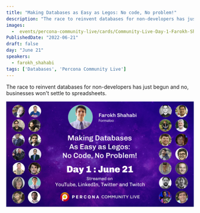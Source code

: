 ```yaml
---
title: "Making Databases as Easy as Legos: No code, No problem!"
description: "The race to reinvent databases for non-developers has just begun and no, businesses won't settle to spreadsheets."
images:
  -  events/percona-community-live/cards/Community-Live-Day-1-Farokh-Shahabi.jpg
PublishedDate: "2022-06-21"
draft: false
day: "June 21"
speakers:
  - farokh_shahabi
tags: ['Databases', 'Percona Community Live']
---
```


The race to reinvent databases for non-developers has just begun and no, businesses won't settle to spreadsheets.

![Making Databases as Easy as Legos: No code, No problem!](events/percona-community-live/cards/Community-Live-Day-1-Farokh-Shahabi.jpg)